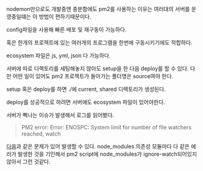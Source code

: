 nodemon만으로도 개발중엔 충분함에도 pm2를 사용하는 이유는 여러대의 서버를 운영중일떄는 이 방법이 편하기때문이다.

config파일을 사용해 빠른 배포 및 재구동이 가능하다.

혹은 한개의 프로젝트에 있는 여러개의 프로그램을 한번에 구동시키기에도 적합하다.

ecosystem 파일은 js, yml, json 다 가능하다.

서버에 따로 디렉토리를 세팅해놓지 않아도 setup을 한 다음 deploy를 할 수 있다. 다만 어떤 일이 있어도 pm2 프로젝트가 돌아가는 폴더명은 source여야 한다.

setup 혹은 deploy를 하면 ./에 current, shared 디렉토리가 생성된다.

deploy를 성공적으로 하려면 서버에도 ecosystem 파일이 있어야한다.

서버가 뻑나는 이슈가 발생해서 로그를 읽어봤다.

> PM2 error: Error: ENOSPC: System limit for number of file watchers reached, watch

[다음](https://stackoverflow.com/questions/22475849/node-js-what-is-enospc-error-and-how-to-solve/27836012#27836012)과 같은 문제가 있어 발생할 수 있다. node_modules 의존성 모듈마다 다 같은 에러가 발생한 것을 기인해서 pm2 script에 node_modules가 ignore-watch되어있지 않아서 그런 것같다.
